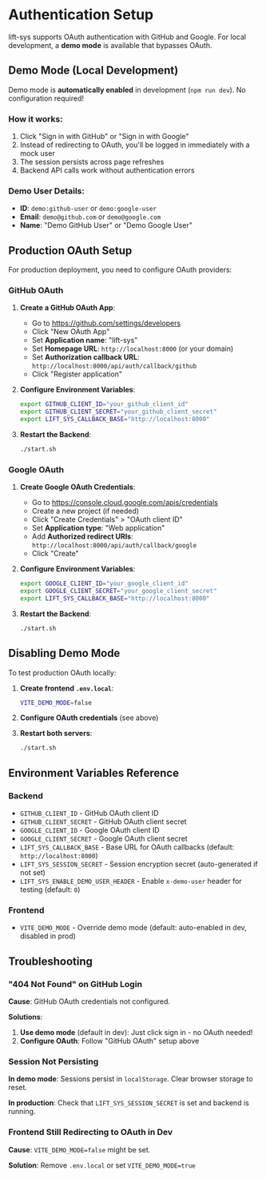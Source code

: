 # Authentication Setup

lift-sys supports OAuth authentication with GitHub and Google. For local development, a **demo mode** is available that bypasses OAuth.

## Demo Mode (Local Development)

Demo mode is **automatically enabled** in development (`npm run dev`). No configuration required!

### How it works:
1. Click "Sign in with GitHub" or "Sign in with Google"
2. Instead of redirecting to OAuth, you'll be logged in immediately with a mock user
3. The session persists across page refreshes
4. Backend API calls work without authentication errors

### Demo User Details:
- **ID**: `demo:github-user` or `demo:google-user`
- **Email**: `demo@github.com` or `demo@google.com`
- **Name**: "Demo GitHub User" or "Demo Google User"

## Production OAuth Setup

For production deployment, you need to configure OAuth providers:

### GitHub OAuth

1. **Create a GitHub OAuth App**:
   - Go to https://github.com/settings/developers
   - Click "New OAuth App"
   - Set **Application name**: "lift-sys"
   - Set **Homepage URL**: `http://localhost:8000` (or your domain)
   - Set **Authorization callback URL**: `http://localhost:8000/api/auth/callback/github`
   - Click "Register application"

2. **Configure Environment Variables**:
   ```bash
   export GITHUB_CLIENT_ID="your_github_client_id"
   export GITHUB_CLIENT_SECRET="your_github_client_secret"
   export LIFT_SYS_CALLBACK_BASE="http://localhost:8000"
   ```

3. **Restart the Backend**:
   ```bash
   ./start.sh
   ```

### Google OAuth

1. **Create Google OAuth Credentials**:
   - Go to https://console.cloud.google.com/apis/credentials
   - Create a new project (if needed)
   - Click "Create Credentials" > "OAuth client ID"
   - Set **Application type**: "Web application"
   - Add **Authorized redirect URIs**: `http://localhost:8000/api/auth/callback/google`
   - Click "Create"

2. **Configure Environment Variables**:
   ```bash
   export GOOGLE_CLIENT_ID="your_google_client_id"
   export GOOGLE_CLIENT_SECRET="your_google_client_secret"
   export LIFT_SYS_CALLBACK_BASE="http://localhost:8000"
   ```

3. **Restart the Backend**:
   ```bash
   ./start.sh
   ```

## Disabling Demo Mode

To test production OAuth locally:

1. **Create frontend `.env.local`**:
   ```bash
   VITE_DEMO_MODE=false
   ```

2. **Configure OAuth credentials** (see above)

3. **Restart both servers**:
   ```bash
   ./start.sh
   ```

## Environment Variables Reference

### Backend
- `GITHUB_CLIENT_ID` - GitHub OAuth client ID
- `GITHUB_CLIENT_SECRET` - GitHub OAuth client secret
- `GOOGLE_CLIENT_ID` - Google OAuth client ID
- `GOOGLE_CLIENT_SECRET` - Google OAuth client secret
- `LIFT_SYS_CALLBACK_BASE` - Base URL for OAuth callbacks (default: `http://localhost:8000`)
- `LIFT_SYS_SESSION_SECRET` - Session encryption secret (auto-generated if not set)
- `LIFT_SYS_ENABLE_DEMO_USER_HEADER` - Enable `x-demo-user` header for testing (default: `0`)

### Frontend
- `VITE_DEMO_MODE` - Override demo mode (default: auto-enabled in dev, disabled in prod)

## Troubleshooting

### "404 Not Found" on GitHub Login

**Cause**: GitHub OAuth credentials not configured.

**Solutions**:
1. **Use demo mode** (default in dev): Just click sign in - no OAuth needed!
2. **Configure OAuth**: Follow "GitHub OAuth" setup above

### Session Not Persisting

**In demo mode**: Sessions persist in `localStorage`. Clear browser storage to reset.

**In production**: Check that `LIFT_SYS_SESSION_SECRET` is set and backend is running.

### Frontend Still Redirecting to OAuth in Dev

**Cause**: `VITE_DEMO_MODE=false` might be set.

**Solution**: Remove `.env.local` or set `VITE_DEMO_MODE=true`
